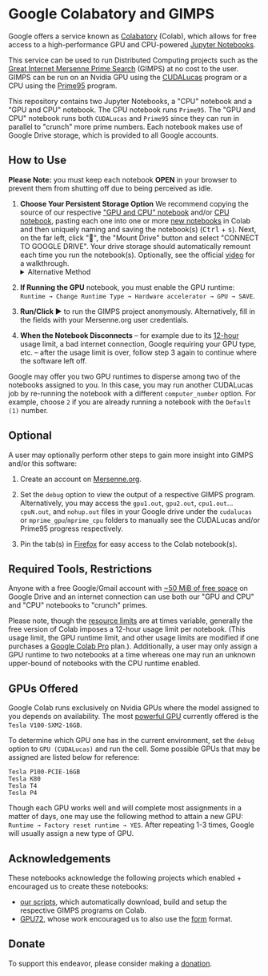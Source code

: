 # Google Colabatory and GIMPS
Google offers a service known as [Colabatory](https://research.google.com/colaboratory/faq.html) (Colab), which allows for free access to 
a high-performance GPU and CPU-powered [Jupyter Notebooks](https://en.wikipedia.org/wiki/Project_Jupyter#Jupyter_Notebook).

This service can be used to run Distributed Computing projects such as the [Great Internet Mersenne Prime Search](https://www.mersenne.org/) (GIMPS) 
at no cost to the user. GIMPS can be run on an Nvidia GPU using the [CUDALucas](https://sourceforge.net/projects/cudalucas/) program
or a CPU using the [Prime95](https://www.mersenne.org/download/) program.

This repository contains two Jupyter Notebooks, a "CPU" notebook and a "GPU and CPU" notebook. The CPU notebook runs `Prime95`. The "GPU and CPU" notebook runs both `CUDALucas` and `Prime95` 
since they can run in parallel to "crunch" more prime numbers. Each notebook makes use of Google Drive storage, which is provided to all Google accounts.

## How to Use
**Please Note:** you must keep each notebook **OPEN** in your browser to prevent them from shutting off due to being perceived as idle.

1. **Choose Your Persistent Storage Option** We recommend copying the source of our respective ["GPU and CPU" notebook](GoogleColabGPU.ipynb) and/or [CPU notebook](GoogleColabCPU.ipynb), pasting each one into one or more [new notebooks](http://colab.research.google.com/#create=true) in Colab and then uniquely naming and saving the notebook(s) (<kbd>Ctrl</kbd> + <kbd>s</kbd>). Next, on the far left, click "📁", the "Mount Drive" button and select "CONNECT TO GOOGLE DRIVE". Your drive storage should automatically remount each time you run the notebook(s). Optionally, see the official [video](https://video.twimg.com/tweet_video/EQbtltjVAAA2qTs.mp4) for a walkthrough. <details>
    <summary>Alternative Method</summary>
    You may open a notebook using the link for your respective intention(s): Open "GPU and CPU" notebook: <a href="https://colab.research.google.com/github/tdulcet/Distributed-Computing-Scripts/blob/master/google-colab/GoogleColabGPU.ipynb"> <img src="https://colab.research.google.com/assets/colab-badge.svg" alt="GPU-CPU-Notebook"></a> and/or open the CPU notebook: <a href="https://colab.research.google.com/github/tdulcet/Distributed-Computing-Scripts/blob/master/google-colab/GoogleColabCPU.ipynb"> <img src="https://colab.research.google.com/assets/colab-badge.svg" alt="CPU-Notebook"></a>. You will also want to save a copy of the notebook to your drive using <kbd>Ctrl</kbd> + <kbd>s</kbd> to avoid a warning each time you run the notebook. *WARNINGS*: This method will continually require an authorization step each time you connect to the notebook. When authorizing, follow the link Google provides to authorize the login to your drive account. Copy-and-paste the authorization string into the textbox Google provides within the notebook's output box. 
</details>

2. **If Running the GPU** notebook, you must enable the GPU runtime: `Runtime → Change Runtime Type → Hardware accelerator → GPU → SAVE`. 

3. **Run/Click ▶** to run the GIMPS project anonymously. Alternatively, fill in the fields with your Mersenne.org user credentials.

4. **When the Notebook Disconnects** – for example due to its [12-hour](https://research.google.com/colaboratory/faq.html#idle-timeouts)
usage limit, a bad internet connection, Google requiring your GPU type, etc. – after the usage limit is over, follow step 3 again to continue where the software left off.

Google may offer you two GPU runtimes to disperse among two of the notebooks assigned to you. In this case, you may run another CUDALucas job by re-running the notebook with a different `computer_number` option. For example, choose `2` if you are already running a notebook with the `Default (1)` number.

## Optional 
A user may optionally perform other steps to gain more insight into GIMPS and/or this software:

1. Create an account on [Mersenne.org](https://www.mersenne.org/update/).

2. Set the `debug` option to view the output of a respective GIMPS program. Alternatively, you may access the `gpu1.out`,  `gpu2.out`, `cpu1.out`…`cpuN.out`, and `nohup.out` files in your Google drive under the `cudalucas` or `mprime_gpu`/`mprime_cpu` folders to manually see the CUDALucas and/or Prime95 progress respectively.

3. Pin the tab(s) in [Firefox](https://support.mozilla.org/en-US/kb/pinned-tabs-keep-favorite-websites-open) for easy access to the Colab notebook(s).

## Required Tools, Restrictions
Anyone with a free Google/Gmail account with [~50 MiB of free space](https://www.google.com/settings/storage) on Google Drive and an internet connection can use both our "GPU and CPU" and "CPU" notebooks to "crunch" primes.

Please note, though the [resource limits](https://research.google.com/colaboratory/faq.html#resource-limits) are at times variable, generally the free version of Colab imposes a 12-hour usage limit per notebook. (This usage limit, the GPU runtime limit, and other usage limits are modified if one purchases a [Google Colab Pro](https://colab.research.google.com/) plan.).
Additionally, a user may only assign a GPU runtime to two notebooks at a time whereas one may run an unknown upper-bound of notebooks with the CPU runtime enabled.

## GPUs Offered
Google Colab runs exclusively on Nvidia GPUs where the model assigned to you depends on availability. The 
most [powerful GPU](https://www.mersenne.ca/cudalucas.php) currently offered is the `Tesla V100-SXM2-16GB`.  

To determine which GPU one has in the current environment, set the `debug` option to `GPU (CUDALucas)` and run the cell.
Some possible GPUs that may be assigned are listed below for reference:

```
Tesla P100-PCIE-16GB
Tesla K80
Tesla T4
Tesla P4
```

Though each GPU works well and will complete most assignments in a matter of days, one may use the following method to attain a new GPU:
`Runtime → Factory reset runtime → YES`. After repeating 1-3 times, Google will usually assign a new type of GPU.

## Acknowledgements
These notebooks acknowledge the following projects which enabled + encouraged us to create these notebooks:
* [our scripts](/../../#organizations), which automatically download, build and setup the respective GIMPS programs on Colab.
* [GPU72](https://www.gpu72.com/), whose work encouraged us to also use the [form](https://colab.research.google.com/notebooks/forms.ipynb) format.

## Donate

To support this endeavor, please consider making a [donation](https://www.paypal.com/cgi-bin/webscr?cmd=_s-xclick&hosted_button_id=NJ4PULABRVNCC).
